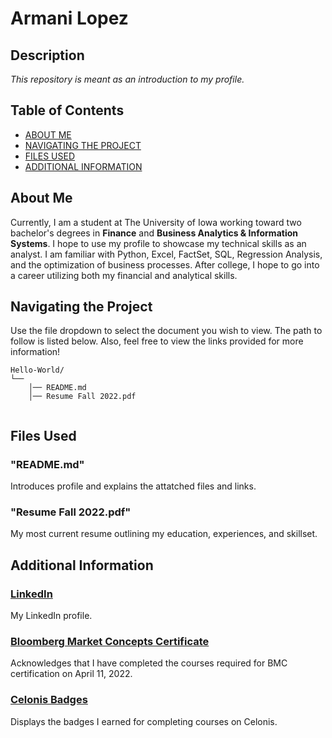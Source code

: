 # Armani Lopez

## Description

*This repository is meant as an introduction to my profile.*

## Table of Contents
- [ABOUT ME](#About-Me)
- [NAVIGATING THE PROJECT](#Navigating-the-Project)
- [FILES USED](#Files-Used)
- [ADDITIONAL INFORMATION](#Additional-Information)

## About Me

Currently, I am a student at The University of Iowa working toward two bachelor's degrees in **Finance** and **Business Analytics & Information Systems**. I hope to use my profile to showcase my technical skills as an analyst. I am familiar with Python, Excel, FactSet, SQL, Regression Analysis, and the optimization of business processes. After college, I hope to go into a career utilizing both my financial and analytical skills.

## Navigating the Project

Use the file dropdown to select the document you wish to view. The path to follow is listed below. Also, feel free to view the links provided for more information!

```text
Hello-World/
└── 
    │── README.md
    │── Resume Fall 2022.pdf
   
```

## Files Used

### "README.md"
Introduces profile and explains the attatched files and links.

### "Resume Fall 2022.pdf"
My most current resume outlining my education, experiences, and skillset.

## Additional Information

### [LinkedIn](https://www.linkedin.com/in/armani-lopez/)
My LinkedIn profile.

### [Bloomberg Market Concepts Certificate](https://portal.bloombergforeducation.com/certificates/28trPp7jJ9AwxjbZG6L8DVnu)
Acknowledges that I have completed the courses required for BMC certification on April 11, 2022.

### [Celonis Badges](https://www.credly.com/earner/earned)
Displays the badges I earned for completing courses on Celonis.





